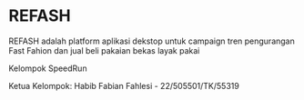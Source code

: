 # REFASH
REFASH adalah platform aplikasi dekstop untuk campaign tren pengurangan Fast Fahion dan jual beli pakaian bekas layak pakai

Kelompok SpeedRun

Ketua Kelompok: Habib Fabian Fahlesi - 22/505501/TK/55319
